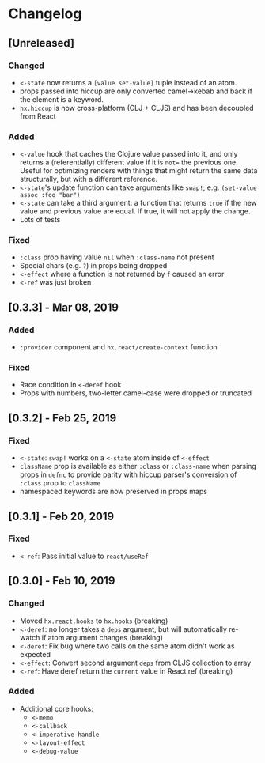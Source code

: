 # Changelog

## [Unreleased]

### Changed

- `<-state` now returns a `[value set-value]` tuple instead of an atom.
- props passed into hiccup are only converted camel->kebab and back if the element is a keyword.
- `hx.hiccup` is now cross-platform (CLJ + CLJS) and has been decoupled from React

### Added

- `<-value` hook that caches the Clojure value passed into it, and only returns a
(referentially) different value if it is `not=` the previous one. Useful for 
optimizing renders with things that might return the same data structurally, but
with a different reference.
- `<-state`'s update function can take arguments like `swap!`, e.g. `(set-value assoc :foo "bar")`
- `<-state` can take a third argument: a function that returns `true` if the new
value and previous value are equal. If true, it will not apply the change.
- Lots of tests

### Fixed

- `:class` prop having value `nil` when `:class-name` not present
- Special chars (e.g. `?`) in props being dropped
- `<-effect` where a function is not returned by `f` caused an error
- `<-ref` was just broken

## [0.3.3] - Mar 08, 2019

### Added

- `:provider` component and `hx.react/create-context` function

### Fixed

- Race condition in `<-deref` hook
- Props with numbers, two-letter camel-case were dropped or truncated


## [0.3.2] - Feb 25, 2019

### Fixed

- `<-state`: `swap!` works on a `<-state` atom inside of `<-effect`
- `className` prop is available as either `:class` or `:class-name` when 
parsing props in `defnc` to provide parity with hiccup parser's conversion of
`:class` prop to `className`
- namespaced keywords are now preserved in props maps

## [0.3.1] - Feb 20, 2019

### Fixed

- `<-ref`: Pass initial value to `react/useRef`

## [0.3.0] - Feb 10, 2019

### Changed

- Moved `hx.react.hooks` to `hx.hooks` (breaking)
- `<-deref`: no longer takes a `deps` argument, but will automatically re-watch
if atom argument changes (breaking)
- `<-deref`: Fix bug where two calls on the same atom didn't work as expected
- `<-effect`: Convert second argument `deps` from CLJS collection to array
- `<-ref`: Have deref return the `current` value in React ref (breaking)

### Added

- Additional core hooks:
  - `<-memo`
  - `<-callback`
  - `<-imperative-handle`
  - `<-layout-effect`
  - `<-debug-value`
